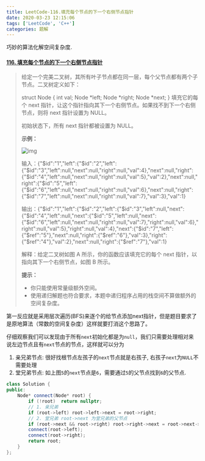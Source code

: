 ```yaml
---
title: LeetCode-116.填充每个节点的下一个右侧节点指针
date: 2020-03-23 12:15:06
tags: ['LeetCode', 'C++']
categories: 题解
---
```


巧妙的算法化解空间复杂度.

<!--more-->

#### [116. 填充每个节点的下一个右侧节点指针](https://leetcode-cn.com/problems/populating-next-right-pointers-in-each-node/)

> 给定一个完美二叉树，其所有叶子节点都在同一层，每个父节点都有两个子节点。二叉树定义如下：
>
> struct Node {
> int val;
> Node *left;
> Node *right;
> Node *next;
> }
> 填充它的每个 next 指针，让这个指针指向其下一个右侧节点。如果找不到下一个右侧节点，则将 next 指针设置为 NULL。
>
> 初始状态下，所有 next 指针都被设置为 NULL。
>
> **示例：**
>
> ![img](https://wooyooyoo-photo.oss-cn-hangzhou.aliyuncs.com/blog/2020/03/Snipaste_2020-03-23_16-48-46.png)
>
> 输入：{"$id":"1","left":{"$id":"2","left":{"$id":"3","left":null,"next":null,"right":null,"val":4},"next":null,"right":{"$id":"4","left":null,"next":null,"right":null,"val":5},"val":2},"next":null,"right":{"$id":"5","left":{"$id":"6","left":null,"next":null,"right":null,"val":6},"next":null,"right":{"$id":"7","left":null,"next":null,"right":null,"val":7},"val":3},"val":1}
>
> 输出：{"$id":"1","left":{"$id":"2","left":{"$id":"3","left":null,"next":{"$id":"4","left":null,"next":{"$id":"5","left":null,"next":{"$id":"6","left":null,"next":null,"right":null,"val":7},"right":null,"val":6},"right":null,"val":5},"right":null,"val":4},"next":{"$id":"7","left":{"$ref":"5"},"next":null,"right":{"$ref":"6"},"val":3},"right":{"$ref":"4"},"val":2},"next":null,"right":{"$ref":"7"},"val":1}
>
> 解释：给定二叉树如图 A 所示，你的函数应该填充它的每个 next 指针，以指向其下一个右侧节点，如图 B 所示。
>
> **提示：**
>
> - 你只能使用常量级额外空间。
> - 使用递归解题也符合要求，本题中递归程序占用的栈空间不算做额外的空间复杂度。

第一反应就是采用层次遍历(BFS)来逐个的给节点添加next指针，但是题目要求了是原地算法（常数的空间复杂度）这样就要打消这个思路了。

仔细观察我们可以发现由于所有`next`初始化都是为`null`，我们只需要处理相对来说左边节点且有`next`节点的节点，这样就可以分为

1. 亲兄弟节点: 很好找根节点左孩子的`next`节点就是右孩子, 右孩子`next`为`NULL`不需要处理
2. 堂兄弟节点: 如上图`5`的`next`节点是`6`，需要通过`5`的父节点找到`6`的父节点.



```c++
class Solution {
public:
    Node* connect(Node* root) {
        if (!root)  return nullptr;
        // 1. 亲兄弟
        if (root->left) root->left->next = root->right;
        // 2. 堂兄弟 root->next 为堂兄弟的父节点
        if (root->next && root->right) root->right->next = root->next->left;
        connect(root->left);
        connect(root->right);
        return root;
    }
};
```

